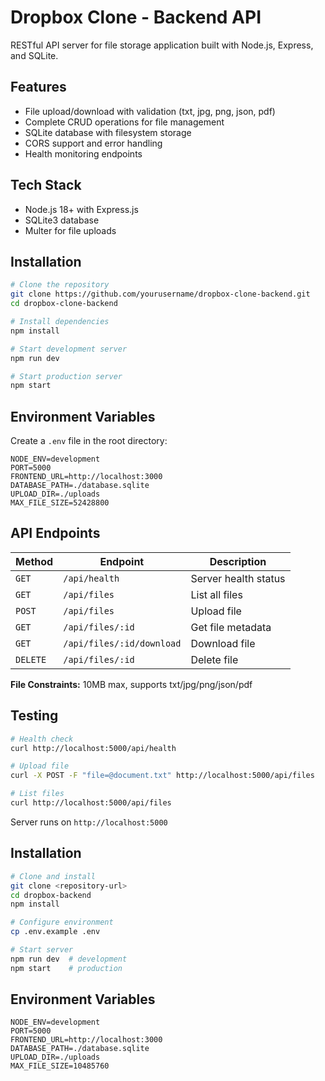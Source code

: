 # Dropbox Clone - Backend API

RESTful API server for file storage application built with Node.js, Express, and SQLite.

## Features

- File upload/download with validation (txt, jpg, png, json, pdf)
- Complete CRUD operations for file management
- SQLite database with filesystem storage
- CORS support and error handling
- Health monitoring endpoints

## Tech Stack

- Node.js 18+ with Express.js
- SQLite3 database
- Multer for file uploads

## Installation

```bash
# Clone the repository
git clone https://github.com/yourusername/dropbox-clone-backend.git
cd dropbox-clone-backend

# Install dependencies
npm install

# Start development server
npm run dev

# Start production server
npm start
```

## Environment Variables

Create a `.env` file in the root directory:

```env
NODE_ENV=development
PORT=5000
FRONTEND_URL=http://localhost:3000
DATABASE_PATH=./database.sqlite
UPLOAD_DIR=./uploads
MAX_FILE_SIZE=52428800
```

## API Endpoints

| Method | Endpoint | Description |
|--------|----------|-------------|
| `GET` | `/api/health` | Server health status |
| `GET` | `/api/files` | List all files |
| `POST` | `/api/files` | Upload file |
| `GET` | `/api/files/:id` | Get file metadata |
| `GET` | `/api/files/:id/download` | Download file |
| `DELETE` | `/api/files/:id` | Delete file |

**File Constraints:** 10MB max, supports txt/jpg/png/json/pdf

## Testing

```bash
# Health check
curl http://localhost:5000/api/health

# Upload file
curl -X POST -F "file=@document.txt" http://localhost:5000/api/files

# List files
curl http://localhost:5000/api/files
```

Server runs on `http://localhost:5000`

## Installation

```bash
# Clone and install
git clone <repository-url>
cd dropbox-backend
npm install

# Configure environment
cp .env.example .env

# Start server
npm run dev  # development
npm start    # production
```

## Environment Variables

```env
NODE_ENV=development
PORT=5000
FRONTEND_URL=http://localhost:3000
DATABASE_PATH=./database.sqlite
UPLOAD_DIR=./uploads
MAX_FILE_SIZE=10485760
```